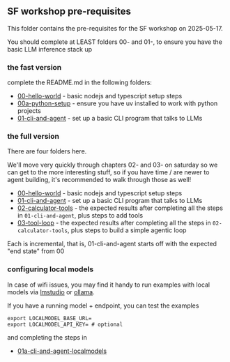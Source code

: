 ## SF workshop pre-requisites


This folder contains the pre-requisites for the SF workshop on 2025-05-17.

You should complete at LEAST folders 00- and 01-, to ensure you have the basic LLM inference stack up



### the fast version

complete the README.md in the following folders:

- [00-hello-world](./00-hello-world) - basic nodejs and typescript setup steps
- [00a-python-setup](./00a-python-setup) - ensure you have uv installed to work with python projects
- [01-cli-and-agent](./01-cli-and-agent) - set up a basic CLI program that talks to LLMs

### the full version

There are four folders here.

We'll move very quickly through chapters 02- and 03- on saturday so we can get to the more interesting stuff,
so if you have time / are newer to agent building, it's recommended to walk through those as well!

- [00-hello-world](./00-hello-world) - basic nodejs and typescript setup steps
- [01-cli-and-agent](./01-cli-and-agent) - set up a basic CLI program that talks to LLMs
- [02-calculator-tools](./02-calculator-tools) - the expected results after completing all the steps in `01-cli-and-agent`, plus steps to add tools
- [03-tool-loop](./03-tool-loop) - the expected results after completing all the steps in `02-calculator-tools`, plus steps to build a simple agentic loop

Each is incremental, that is, 01-cli-and-agent starts off with the expected "end state" from 00

### configuring local models

In case of wifi issues, you may find it handy to run examples with local models via [lmstudio](https://lmstudio.ai/) or [ollama](https://ollama.com/).

If you have a running model + endpoint, you can test the examples 

    export LOCALMODEL_BASE_URL=
    export LOCALMODEL_API_KEY= # optional


and completing the steps in 

- [01a-cli-and-agent-localmodels](./01a-cli-and-agent-localmodels)
